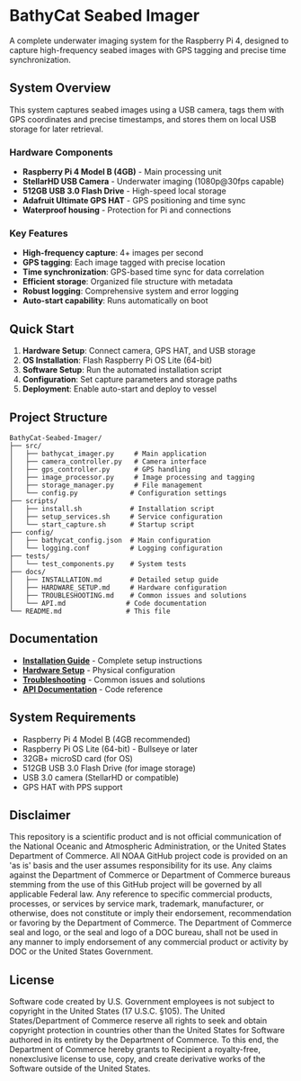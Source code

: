 # BathyCat Seabed Imager

A complete underwater imaging system for the Raspberry Pi 4, designed to capture high-frequency seabed images with GPS tagging and precise time synchronization.

## System Overview

This system captures seabed images using a USB camera, tags them with GPS coordinates and precise timestamps, and stores them on local USB storage for later retrieval.

### Hardware Components

- **Raspberry Pi 4 Model B (4GB)** - Main processing unit
- **StellarHD USB Camera** - Underwater imaging (1080p@30fps capable)
- **512GB USB 3.0 Flash Drive** - High-speed local storage
- **Adafruit Ultimate GPS HAT** - GPS positioning and time sync
- **Waterproof housing** - Protection for Pi and connections

### Key Features

- **High-frequency capture**: 4+ images per second
- **GPS tagging**: Each image tagged with precise location
- **Time synchronization**: GPS-based time sync for data correlation
- **Efficient storage**: Organized file structure with metadata
- **Robust logging**: Comprehensive system and error logging
- **Auto-start capability**: Runs automatically on boot

## Quick Start

1. **Hardware Setup**: Connect camera, GPS HAT, and USB storage
2. **OS Installation**: Flash Raspberry Pi OS Lite (64-bit)
3. **Software Setup**: Run the automated installation script
4. **Configuration**: Set capture parameters and storage paths
5. **Deployment**: Enable auto-start and deploy to vessel

## Project Structure

```
BathyCat-Seabed-Imager/
├── src/
│   ├── bathycat_imager.py     # Main application
│   ├── camera_controller.py   # Camera interface
│   ├── gps_controller.py      # GPS handling
│   ├── image_processor.py     # Image processing and tagging
│   ├── storage_manager.py     # File management
│   └── config.py             # Configuration settings
├── scripts/
│   ├── install.sh            # Installation script
│   ├── setup_services.sh     # Service configuration
│   └── start_capture.sh      # Startup script
├── config/
│   ├── bathycat_config.json  # Main configuration
│   └── logging.conf          # Logging configuration
├── tests/
│   └── test_components.py    # System tests
├── docs/
│   ├── INSTALLATION.md       # Detailed setup guide
│   ├── HARDWARE_SETUP.md     # Hardware configuration
│   ├── TROUBLESHOOTING.md    # Common issues and solutions
│   └── API.md               # Code documentation
└── README.md                # This file
```

## Documentation

- **[Installation Guide](docs/INSTALLATION.md)** - Complete setup instructions
- **[Hardware Setup](docs/HARDWARE_SETUP.md)** - Physical configuration
- **[Troubleshooting](docs/TROUBLESHOOTING.md)** - Common issues and solutions
- **[API Documentation](docs/API.md)** - Code reference

## System Requirements

- Raspberry Pi 4 Model B (4GB recommended)
- Raspberry Pi OS Lite (64-bit) - Bullseye or later
- 32GB+ microSD card (for OS)
- 512GB USB 3.0 Flash Drive (for image storage)
- USB 3.0 camera (StellarHD or compatible)
- GPS HAT with PPS support

## Disclaimer

This repository is a scientific product and is not official communication of the National Oceanic and Atmospheric Administration, or the United States Department of Commerce. All NOAA GitHub project code is provided on an 'as is' basis and the user assumes responsibility for its use. Any claims against the Department of Commerce or Department of Commerce bureaus stemming from the use of this GitHub project will be governed by all applicable Federal law. Any reference to specific commercial products, processes, or services by service mark, trademark, manufacturer, or otherwise, does not constitute or imply their endorsement, recommendation or favoring by the Department of Commerce. The Department of Commerce seal and logo, or the seal and logo of a DOC bureau, shall not be used in any manner to imply endorsement of any commercial product or activity by DOC or the United States Government.

## License

Software code created by U.S. Government employees is not subject to copyright in the United States (17 U.S.C. §105). The United States/Department of Commerce reserve all rights to seek and obtain copyright protection in countries other than the United States for Software authored in its entirety by the Department of Commerce. To this end, the Department of Commerce hereby grants to Recipient a royalty-free, nonexclusive license to use, copy, and create derivative works of the Software outside of the United States.
